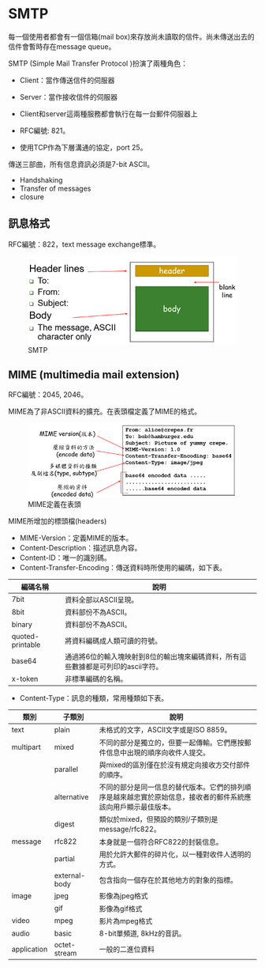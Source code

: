 # SMTP

每一個使用者都會有一個信箱(mail box)來存放尚未讀取的信件。尚未傳送出去的信件會暫時存在message queue。

SMTP (Simple Mail Transfer Protocol
)扮演了兩種角色：

* Client：當作傳送信件的伺服器
* Server：當作接收信件的伺服器
* Client和server這兩種服務都會執行在每一台郵件伺服器上



* RFC編號: 821。
* 使用TCP作為下層溝通的協定，port 25。

傳送三部曲，所有信息資訊必須是7-bit ASCII。

* Handshaking
* Transfer of messages
* closure

## 訊息格式

RFC編號：822，text message exchange標準。

<figure><img src="../.gitbook/assets/smtp_message-min.png" alt="" width="500">
<figcaption>SMTP</figcaption>
</figure>


MIME (multimedia mail extension)
--------------------------------

RFC編號：2045, 2046。

MIME為了非ASCII資料的擴充。在表頭檔定義了MIME的格式。

<figure><img src="../.gitbook/assets/mime_extension-min.png" alt="" width="500">
<figcaption>MIME定義在表頭</figcaption>
</figure>


MIME所增加的標頭檔(headers)

* MIME-Version：定義MIME的版本。
* Content-Description：描述訊息內容。
* Content-ID：唯一的識別碼。
* Content-Transfer-Encoding：傳送資料時所使用的編碼，如下表。

| 編碼名稱             | 說明                                           |
| ---------------- | -------------------------------------------- |
| 7bit             | 資料全部以ASCII呈現。                                |
| 8bit             | 資料部份不為ASCII。                                 |
| binary           | 資料部份不為ASCII。                                 |
| quoted-printable | 將資料編碼成人類可讀的符號。                               |
| base64           | 通過將6位的輸入塊映射到8位的輸出塊來編碼資料，所有這些數據都是可列印的ascii字符。 |
| x-token          | 非標準編碼的名稱。                                    |



* Content-Type：訊息的種類，常用種類如下表。

| 類別          | 子類別           | 說明                                                      |
| ----------- | ------------- | ------------------------------------------------------- |
| text        | plain         | 未格式的文字，ASCII文字或是ISO 8859。                               |
| multipart   | mixed         | 不同的部分是獨立的，但要一起傳輸。它們應按郵件信息中出現的順序向收件人提交。                  |
|             | parallel      | 與mixed的區別僅在於沒有規定向接收方交付部件的順序。                            |
|             | alternative   | 不同的部分是同一信息的替代版本。它們的排列順序是越來越忠實於原始信息，接收者的郵件系統應該向用戶顯示最佳版本。 |
|             | digest        | 類似於mixed，但預設的類別/子類別是message/rfc822。                     |
| message     | rfc822        | 本身就是一個符合RFC822的封裝信息。                                    |
|             | partial       | 用於允許大郵件的碎片化，以一種對收件人透明的方式。                               |
|             | external-body | 包含指向一個存在於其他地方的對象的指標。                                    |
| image       | jpeg          | 影像為jpeg格式                                               |
|             | gif           | 影像為gif格式                                                |
| video       | mpeg          | 影片為mpeg格式                                               |
| audio       | basic         | 8-bit單頻道, 8kHz的音訊。                                      |
| application | octet-stream  | 一般的二進位資料                                                |



